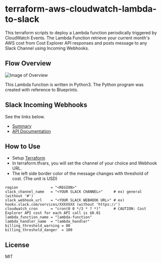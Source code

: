 # terraform-aws-cloudwatch-lambda-to-slack
This terraform scripts to deploy a Lambda function periodically triggered by CloudWatch Events. The Lambda Function retrieve your current month's AWS cost from Cost Explorer API responses and posts message to any Slack Channel using Incoming Webhooks.

## Flow Overview
![Image of Overview](https://github.com/yakumobooks/terraform-aws-cloudwatch-lambda-to-slack/blob/images/cloudwatch-lambda-to-slack.png)

This Lambda function is written in Python3. The Python program was created with reference to Blueprints.

## Slack Incoming Webhooks
See the links below.
- [Summary](https://get.slack.help/hc/en-us/articles/115005265063-Incoming-WebHooks-for-Slack)
- [API Documentation](https://api.slack.com/incoming-webhooks)

## How to Use
- Setup [Terraform](https://www.terraform.io/)
- In terraform.tfvars, you will set the channel of your choice and Webhook URL.
- The left side border color of the message changes with threshold of cost. (The unit is USD)
```
region               = "<REGION>"
slack_channel_name   = "<YOUR SLACK CHANNEL>"     # ex) general (without '#')
slack_webhook_url    = "<YOUR SLACK WEBHOOK URL>" # ex) hooks.slack.com/services/XXXXXXX (without 'https://')
cloudwatch_cron      = "cron(0 0 */3 * ? *)"      # CAUTION: Cost Explorer API cost for each API call is $0.01
lambda_function_name = "lambda-function"
lambda_handler_name  = "lambda_handler"
billing_threshold_warning = 80
billing_threshold_danger  = 100
```

## License
MIT